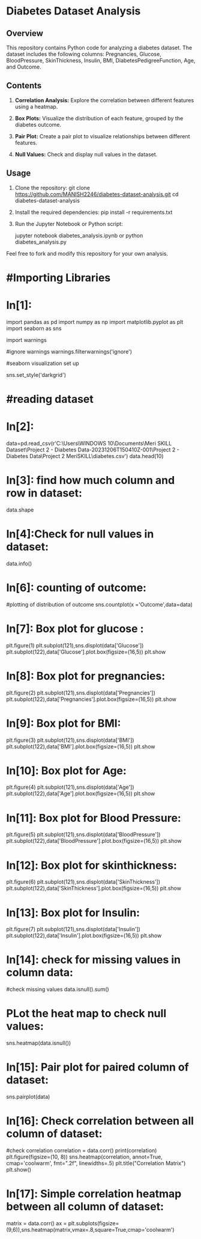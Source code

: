 # Diabetes Dataset Analysis

## Overview

This repository contains Python code for analyzing a diabetes dataset. The dataset includes the following columns: Pregnancies, Glucose, BloodPressure, SkinThickness, Insulin, BMI, DiabetesPedigreeFunction, Age, and Outcome.

## Contents

1. **Correlation Analysis:** Explore the correlation between different features using a heatmap.

2. **Box Plots:** Visualize the distribution of each feature, grouped by the diabetes outcome.

3. **Pair Plot:** Create a pair plot to visualize relationships between different features.

4. **Null Values:** Check and display null values in the dataset.

## Usage

1. Clone the repository:
   git clone https://github.com/MANISH2246/diabetes-dataset-analysis.git
cd diabetes-dataset-analysis

  

2. Install the required dependencies:
    pip install -r requirements.txt

3. Run the Jupyter Notebook or Python script:

    jupyter notebook diabetes_analysis.ipynb
    or
    python diabetes_analysis.py

Feel free to fork and modify this repository for your own analysis.

# #Importing Libraries

# In[1]:

import pandas as pd
import numpy as np
import matplotlib.pyplot as plt
import seaborn as sns

import warnings

#ignore warnings
warnings.filterwarnings('ignore')

#seaborn visualization set up

sns.set_style('darkgrid')

# #reading dataset

# In[2]:

data=pd.read_csv(r'C:\Users\WINDOWS 10\Documents\Meri SKILL Dataset\Project 2 - Diabetes Data-20231206T150410Z-001\Project 2 - Diabetes Data\Project 2 MeriSKILL\diabetes.csv')
data.head(10)

# In[3]: find how much column and row in dataset:

data.shape

# In[4]:Check for null values in dataset:

data.info()

# In[6]: counting of outcome:

#plotting of distribution of outcome
sns.countplot(x ='Outcome',data=data)

# In[7]: Box plot for glucose :

plt.figure(1)
plt.subplot(121),sns.displot(data['Glucose'])
plt.subplot(122),data['Glucose'].plot.box(figsize=(16,5))
plt.show

# In[8]: Box plot for pregnancies:

plt.figure(2)
plt.subplot(121),sns.displot(data['Pregnancies'])
plt.subplot(122),data['Pregnancies'].plot.box(figsize=(16,5))
plt.show

# In[9]: Box plot for BMI:

plt.figure(3)
plt.subplot(121),sns.displot(data['BMI'])
plt.subplot(122),data['BMI'].plot.box(figsize=(16,5))
plt.show

# In[10]: Box plot for Age:

plt.figure(4)
plt.subplot(121),sns.displot(data['Age'])
plt.subplot(122),data['Age'].plot.box(figsize=(16,5))
plt.show

# In[11]: Box plot for Blood Pressure:

plt.figure(5)
plt.subplot(121),sns.displot(data['BloodPressure'])
plt.subplot(122),data['BloodPressure'].plot.box(figsize=(16,5))
plt.show

# In[12]: Box plot for skinthickness:

plt.figure(6)
plt.subplot(121),sns.displot(data['SkinThickness'])
plt.subplot(122),data['SkinThickness'].plot.box(figsize=(16,5))
plt.show

# In[13]: Box plot for Insulin:

plt.figure(7)
plt.subplot(121),sns.displot(data['Insulin'])
plt.subplot(122),data['Insulin'].plot.box(figsize=(16,5))
plt.show

# In[14]: check for missing values in column data:

#check missing values
data.isnull().sum()

# PLot the heat map to check null values:
sns.heatmap(data.isnull())

# In[15]: Pair plot for paired column of dataset:

sns.pairplot(data)

# In[16]: Check correlation between all column of dataset:

#check correlation
correlation = data.corr()
print(correlation)
plt.figure(figsize=(10, 8))
sns.heatmap(correlation, annot=True, cmap='coolwarm', fmt=".2f", linewidths=.5)
plt.title("Correlation Matrix")
plt.show()

# In[17]: Simple correlation heatmap between all column of dataset: 

matrix = data.corr()
ax = plt.subplots(figsize=(9,6)),sns.heatmap(matrix,vmax=.8,square=True,cmap='coolwarm')
